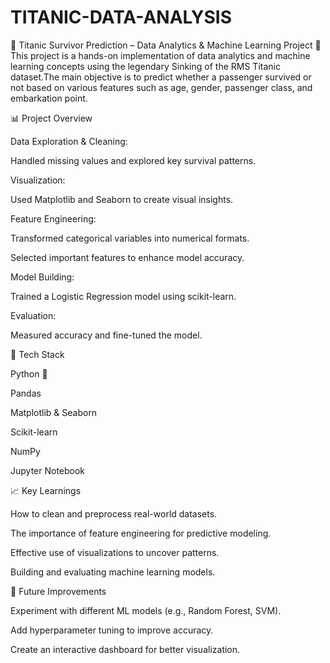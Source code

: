 # TITANIC-DATA-ANALYSIS
🚢 Titanic Survivor Prediction – Data Analytics &amp; Machine Learning Project 🐍  This project is a hands-on implementation of data analytics and machine learning concepts using the legendary Sinking of the RMS Titanic dataset.The main objective is to predict whether a passenger survived or not based on various features such as age, gender, passenger class, and embarkation point.

📊 Project Overview

Data Exploration & Cleaning:

Handled missing values and explored key survival patterns.

Visualization:

Used Matplotlib and Seaborn to create visual insights.

Feature Engineering:

Transformed categorical variables into numerical formats.

Selected important features to enhance model accuracy.

Model Building:

Trained a Logistic Regression model using scikit-learn.

Evaluation:

Measured accuracy and fine-tuned the model.

🧰 Tech Stack

Python 🐍

Pandas

Matplotlib & Seaborn

Scikit-learn

NumPy

Jupyter Notebook

📈 Key Learnings

How to clean and preprocess real-world datasets.

The importance of feature engineering for predictive modeling.

Effective use of visualizations to uncover patterns.

Building and evaluating machine learning models.

📝 Future Improvements

Experiment with different ML models (e.g., Random Forest, SVM).

Add hyperparameter tuning to improve accuracy.

Create an interactive dashboard for better visualization.
